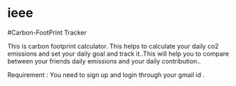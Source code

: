 # ieee
#Carbon-FootPrint Tracker

This is carbon footprint calculator. 
This helps to calculate your daily co2 emissions and set your daily goal and track it..This will help you to compare between your friends daily emissions and your daily contribution..

Requirement : You need to sign up and login through your gmail id . 
